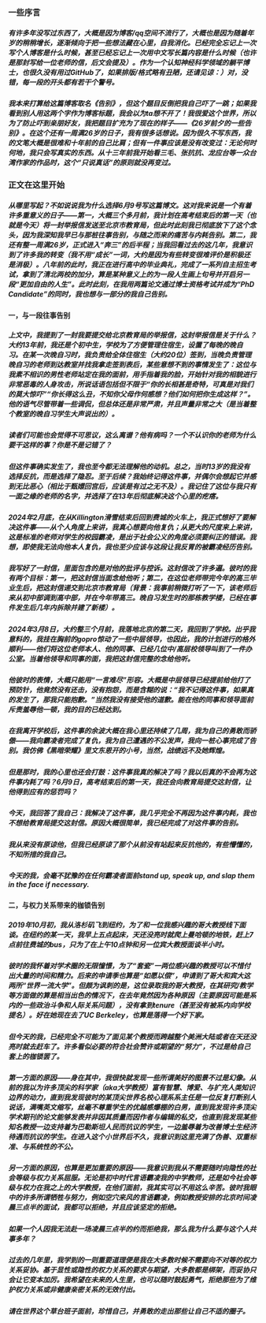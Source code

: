 ### 一些序言
##### 有许多年没写过东西了，大概是因为博客/qq空间不流行了，大概也是因为随着年岁的稍稍增长，逐渐倾向于把一些想法藏在心里，自我消化。已经完全忘记上一次写个人博客是什么时候，甚至已经忘记上一次用中文写长篇内容是什么时候（也许是那封写给一位老师的信，后文会提及）。作为一个认知神经科学领域的躺平博士，也很久没有用过GitHub了，如果排版/格式略有丑陋，还请见谅：）对，没错，每一段的开头都有若干个警号。
##### 我本来打算给这篇博客取名《告别》，但这个题目反倒把我自己吓了一跳；如果我看到别人用这两个字作为博客标题，我会以为ta想不开了！我很爱这个世界，所以为了防止吓到亲朋好友，我把题目扩充为了现在的样子——《26岁前夕的一些告别》。在这个还有一周满26岁的日子，我有很多话想说。因为很久不写东西，我的文笔大概是很难和十年前的自己比肩；但有一件事应该是没有改变过：无论何时何地，我只会写真实的东西。从十三年前我开始看三毛、张抗抗、龙应台等一众台湾作家的作品时，这个“只说真话”的原则就没再变过。
### 正文在这里开始
##### 从哪里写起？不如说说我为什么选择6月9号写这篇博文。这对我来说是一个有着许多重意义的日子——第一，大概三个多月前，我计划在高考结束后的第一天（也就是今天）将一封举报信发送至北京市教育局，但此时此刻我已彻底放下了这个念头，因为我深知我早已与那桩往事告别，与随之而来的痛苦与内耗告别。第二，我还有整一周满26岁，正式进入“奔三”的后半程；当我回看过去的这几年，我意识到了许多我的转变（我不用“成长”一词，大约是因为有些转变很难评价是积极还是消极）。八年前的此时，我正在进行高中的毕业典礼，完成了一系列自主招生考试，拿到了清北两校的加分，算是某种意义上的为一段人生画上句号并开启另一段“更加自由的人生”。此时此刻，在我用两篇论文通过博士资格考试并成为“PhD Candidate”的同时，我也想与一部分的我自己告别。
#### 一，与一段往事告别
##### 上文中，我提到了一封我要提交给北京教育局的举报信，这封举报信是关于什么？大约13年前，我还是个初中生，学校为了方便管理住宿生，设置了每晚的晚自习。在某一次晚自习时，我负责给全体住宿生（大约20位）签到，当晚负责管理晚自习的老师到达教室并找我拿走签到表后，某些意想不到的事情发生了：这位与我素不相识的男性老师站定在我的面前，用手指着我的脸，开始针对我的相貌进行非常恶毒的人身攻击，所说话语包括但不限于“你的长相甚是奇特，可真是对我们的莫大惊吓”“你长得这么丑，不知你父母作何感想？他们如何把你生成这样？”。他的语气尽管带着一些调侃，但总体还是非常严肃，并且声量非常之大（是当着整个教室的晚自习学生大声说出的）。
##### 读者们可能也会觉得不可思议，这么离谱？他有病吗？一个不认识你的老师为什么要干这样的事？你是不是记错了？
##### 但这件事确实发生了，我也至今都无法理解他的动机。总之，当时13岁的我没有选择反抗，而是选择了隐忍。至于后续？我始终记得这件事，并偶尔会想起它并感到无比恶心（相比于甄嬛回宫后，应该是有过之无不及）。我记住了这位与我只有一面之缘的老师的名字，并选择了在13年后彻底解决这个心里的疙瘩。
##### 2024年2月底，在从Killington滑雪结束后回到费城的火车上，我正式想好了要解决这件事——从个人角度上来讲，我真心想要向他复仇；从更大的尺度来上来讲，这是标准的老师对学生的校园霸凌，是出于社会公义的角度必须要纠正的错误。我想，即使我无法向他本人复仇，我也至少应该与这段让我反胃的被霸凌经历告别。
##### 我写好了一封信，里面包含的是对他的批评与控诉。这封信改了许多遍。彼时的我有两个目标：第一，把这封信当面念给他听；第二，在这位老师带完今年的高三毕业生后，把这封信递交到北京市教育局（背景：我事前稍微打听了一下，该老师后来从初中部调到高中部，并在今年带高三。晚自习发生时的那栋教学楼，已经在事件发生后几年内拆除并建了新楼）。
##### 2024年3月8日，大约整三个月前，我落地北京的第二天，我回到了学校。出乎我意料的，我挂在胸前的gopro惊动了一些中层领导，也因此，我的计划进行的格外顺利——他们将这位老师本人、他的同事、已经几位中/高层校领导叫到了一件办公室。当着他领导和同事的面，我把这封信完整的念给他听。
##### 他彼时的表情，大概只能用“一言难尽”形容。大概是中层领导已经提前给他打了预防针，他竟然没有还击，没有抱怨，而是含糊的说：“我不记得这件事，如果真的发生了，那我只能抱歉。”当然我没有接受他的道歉。能在他的同事和领导面前斥责羞辱他一顿，我的目的已经达到。
##### 在我离开学校后，这件事的余波大概在我心里还持续了几周，我为自己的勇敢而骄傲——我向霸凌者完成了复仇，我为自己遭遇的不公发声，我向一桩心事完成了告别。我仿佛《黑暗荣耀》里文东恩开的小号，当然，战绩远不及她辉煌。
##### 但是那时，我的心里也还会打鼓：这件事我真的解决了吗？我以后真的不会再为这件事内耗了吗？6月9日，高考结束后的第一天，我还会向教育局提交这封信，让他得到应有的惩罚吗？
##### 今天，我回答了我自己：我解决了这件事，我几乎完全不再因为这件事内耗，我也不想给教育局提交这封信。原因大概很简单，我已经完成了对这件事的告别。
##### 我从来没有原谅他，但我已经原谅了那个从前没有站起来反抗他的，有些懵懂的，不知所措的我自己。
##### 今天的我，会毫不犹豫的在任何霸凌者面前stand up, speak up, and slap them in the face if necessary.

#### 二，与权力关系带来的枷锁告别
##### 2019年10月初，我从洛杉矶飞到纽约，为了和一位我感兴趣的哥大教授线下面谈。在纽约的某一天，我早上五点起床，天还没亮时就爬上曼哈顿的地铁，赶上7点前往费城的bus，只为了在上午10点钟和另一位宾大教授面谈半小时。
##### 彼时的我怀着对学术圈的无限憧憬，为了“套瓷”一两位感兴趣的教授可以不惜付出大量的时间和精力。后来的申请季也算是“如愿以偿”，申请到了哥大和宾大这两所“世界一流大学”。但颇为讽刺的是，这位录取我的哥大教授，在其研究/教学等方面做的算是相当出色的情况下，在去年竟然因为各种原因（主要原因可能是系内的一些政治斗争和人际关系问题），没有拿到tenure（甚至没有被系内向学校提名）。好在她现在去了UC Berkeley，也算是落得一个好下家。
##### 但今天的我，已经完全不可能为了面见某个教授而跨越整个美洲大陆或者在天还没亮时就去赶车了。许多看似必要的符合社会赞许或期望的“努力”，不过是给自己套上的枷锁罢了。
##### 第一方面的原因——身在其中，我很快就发现一些所谓美好的图景不过是幻像。从前的我以为许多顶尖的科学家（aka大学教授）富有智慧、博爱、与扩充人类知识边界的动力，直到我发现彼时的某顶尖世界名校心理系系主任是一位反复打断别人说话，满嘴英文缩写，丝毫不尊重学生的优越感爆棚的白男，直到我发现许多顶尖学术期刊的论文能够发表并非因其质量而因作者与编辑的私交，也直到我发现某些知名教授一边支持着为巴勒斯坦人民而抗议的学生，一边羞辱着为改善博士生经济待遇而抗议的学生。在进入这个小世界后不久，我意识到这里充满了伪善、双重标准、与系统性的不公。
##### 另一方面的原因，也算是更加重要的原因——我意识到我从不需要随时向隐性的社会等级与权力关系屈服。无论是初中时代言语霸凌我的中学教师，还是如今社会等级与权力在我之上的大学教授，在他们面前，我其实可以不用这么辛苦。彼时我眼中的许多所谓牺牲与努力，例如空穴来风的言语霸凌，例如教授安排的北京时间凌晨三点半的面试，我都可以拒绝，并且应该坚定的拒绝。
##### 如果一个人因我无法赴一场凌晨三点半的约而拒绝我，那么我为什么要与这个人共事多年？
##### 过去的几年里，我学到的一则重要道理便是我在大多数时候不需要向不对等的权力关系妥协。基于显性或隐性的权力关系的要求与期望，大多数都是绑架，而妥协只会让它变本加厉。我希望在未来的人生里，也可以随时鼓起勇气，拒绝那些为了维护权力关系或非健康亲密关系的无效付出。
##### 请在世界这个草台班子面前，珍惜自己，并勇敢的走出那些让自己不适的圈子。
